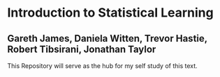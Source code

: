 # Introduction to Statistical Learning
## Gareth James, Daniela Witten, Trevor Hastie, Robert Tibsirani, Jonathan Taylor

This Repository will serve as the hub for my self study of this text.